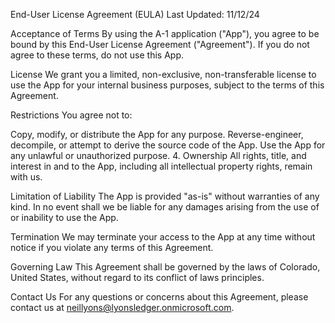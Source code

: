 End-User License Agreement (EULA) Last Updated: 11/12/24

Acceptance of Terms By using the A-1 application ("App"), you agree to be bound by this End-User License Agreement ("Agreement"). If you do not agree to these terms, do not use this App.

License We grant you a limited, non-exclusive, non-transferable license to use the App for your internal business purposes, subject to the terms of this Agreement.

Restrictions You agree not to:

Copy, modify, or distribute the App for any purpose. Reverse-engineer, decompile, or attempt to derive the source code of the App. Use the App for any unlawful or unauthorized purpose. 4. Ownership All rights, title, and interest in and to the App, including all intellectual property rights, remain with us.

Limitation of Liability The App is provided "as-is" without warranties of any kind. In no event shall we be liable for any damages arising from the use of or inability to use the App.

Termination We may terminate your access to the App at any time without notice if you violate any terms of this Agreement.

Governing Law This Agreement shall be governed by the laws of Colorado, United States, without regard to its conflict of laws principles.

Contact Us For any questions or concerns about this Agreement, please contact us at neillyons@lyonsledger.onmicrosoft.com.